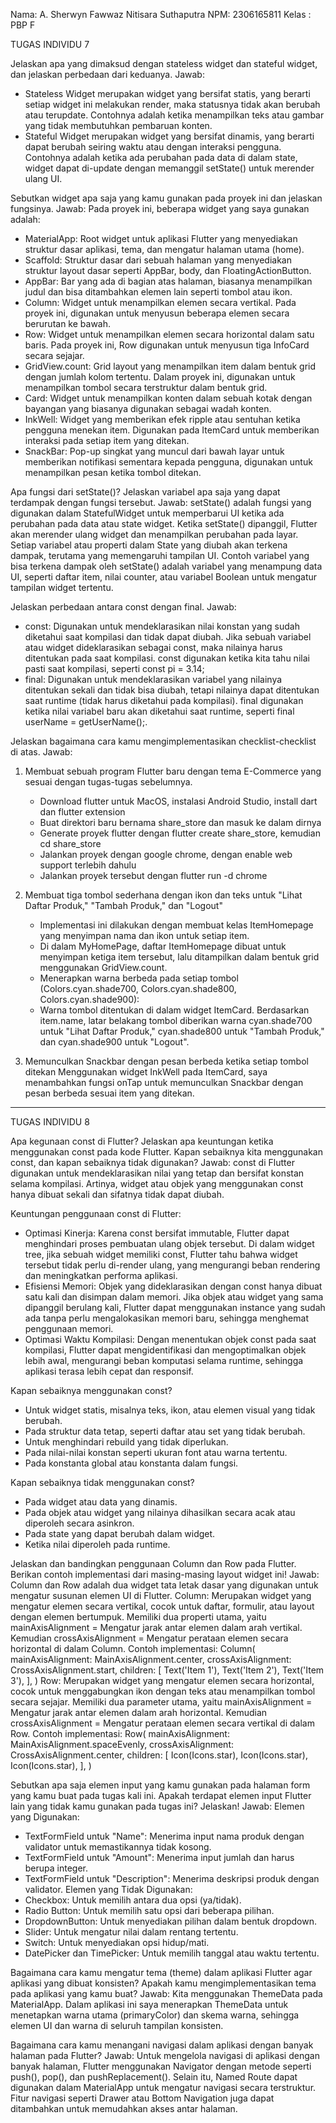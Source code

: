 Nama: A. Sherwyn Fawwaz Nitisara Suthaputra
NPM: 2306165811
Kelas : PBP F

TUGAS INDIVIDU 7

Jelaskan apa yang dimaksud dengan stateless widget dan stateful widget, dan jelaskan perbedaan dari keduanya.
Jawab:
- Stateless Widget merupakan widget yang bersifat statis, yang berarti setiap widget ini melakukan render, maka statusnya tidak akan berubah atau terupdate. Contohnya adalah ketika menampilkan teks atau gambar yang tidak membutuhkan pembaruan konten.
- Stateful Widget merupakan widget yang bersifat dinamis, yang berarti dapat berubah seiring waktu atau dengan interaksi pengguna. Contohnya adalah ketika ada perubahan pada data di dalam state, widget dapat di-update dengan memanggil setState() untuk merender ulang UI.

Sebutkan widget apa saja yang kamu gunakan pada proyek ini dan jelaskan fungsinya.
Jawab:
Pada proyek ini, beberapa widget yang saya gunakan adalah:
- MaterialApp: Root widget untuk aplikasi Flutter yang menyediakan struktur dasar aplikasi, tema, dan mengatur halaman utama (home).
- Scaffold: Struktur dasar dari sebuah halaman yang menyediakan struktur layout dasar seperti AppBar, body, dan FloatingActionButton.
- AppBar: Bar yang ada di bagian atas halaman, biasanya menampilkan judul dan bisa ditambahkan elemen lain seperti tombol atau ikon.
- Column: Widget untuk menampilkan elemen secara vertikal. Pada proyek ini, digunakan untuk menyusun beberapa elemen secara berurutan ke bawah.
- Row: Widget untuk menampilkan elemen secara horizontal dalam satu baris. Pada proyek ini, Row digunakan untuk menyusun tiga InfoCard secara sejajar.
- GridView.count: Grid layout yang menampilkan item dalam bentuk grid dengan jumlah kolom tertentu. Dalam proyek ini, digunakan untuk menampilkan tombol secara terstruktur dalam bentuk grid.
- Card: Widget untuk menampilkan konten dalam sebuah kotak dengan bayangan yang biasanya digunakan sebagai wadah konten.
- InkWell: Widget yang memberikan efek ripple atau sentuhan ketika pengguna menekan item. Digunakan pada ItemCard untuk memberikan interaksi pada setiap item yang ditekan.
- SnackBar: Pop-up singkat yang muncul dari bawah layar untuk memberikan notifikasi sementara kepada pengguna, digunakan untuk menampilkan pesan ketika tombol ditekan.

Apa fungsi dari setState()? Jelaskan variabel apa saja yang dapat terdampak dengan fungsi tersebut.
Jawab:
setState() adalah fungsi yang digunakan dalam StatefulWidget untuk memperbarui UI ketika ada perubahan pada data atau state widget. Ketika setState() dipanggil, Flutter akan merender ulang widget dan menampilkan perubahan pada layar. Setiap variabel atau properti dalam State yang diubah akan terkena dampak, terutama yang memengaruhi tampilan UI. Contoh variabel yang bisa terkena dampak oleh setState() adalah variabel yang menampung data UI, seperti daftar item, nilai counter, atau variabel Boolean untuk mengatur tampilan widget tertentu.

Jelaskan perbedaan antara const dengan final.
Jawab:
- const: Digunakan untuk mendeklarasikan nilai konstan yang sudah diketahui saat kompilasi dan tidak dapat diubah. Jika sebuah variabel atau widget dideklarasikan sebagai const, maka nilainya harus ditentukan pada saat kompilasi. const digunakan ketika kita tahu nilai pasti saat kompilasi, seperti const pi = 3.14;
- final: Digunakan untuk mendeklarasikan variabel yang nilainya ditentukan sekali dan tidak bisa diubah, tetapi nilainya dapat ditentukan saat runtime (tidak harus diketahui pada kompilasi). final digunakan ketika nilai variabel baru akan diketahui saat runtime, seperti final userName = getUserName();.

Jelaskan bagaimana cara kamu mengimplementasikan checklist-checklist di atas.
Jawab:
1. Membuat sebuah program Flutter baru dengan tema E-Commerce yang sesuai dengan tugas-tugas sebelumnya.
   - Download flutter untuk MacOS, instalasi Android Studio, install dart dan flutter extension
   - Buat direktori baru bernama share_store dan masuk ke dalam dirnya
   - Generate proyek flutter dengan flutter create share_store, kemudian cd share_store
   - Jalankan proyek dengan google chrome, dengan enable web support terlebih dahulu 
   - Jalankan proyek tersebut dengan flutter run -d chrome

2. Membuat tiga tombol sederhana dengan ikon dan teks untuk "Lihat Daftar Produk," "Tambah Produk," dan "Logout"
   - Implementasi ini dilakukan dengan membuat kelas ItemHomepage yang menyimpan nama dan ikon untuk setiap item.
   - Di dalam MyHomePage, daftar ItemHomepage dibuat untuk menyimpan ketiga item tersebut, lalu ditampilkan dalam bentuk grid menggunakan GridView.count.
   - Menerapkan warna berbeda pada setiap tombol (Colors.cyan.shade700, Colors.cyan.shade800, Colors.cyan.shade900):
   - Warna tombol ditentukan di dalam widget ItemCard. Berdasarkan item.name, latar belakang tombol diberikan warna cyan.shade700 untuk "Lihat Daftar Produk," cyan.shade800 untuk "Tambah Produk," dan cyan.shade900 untuk "Logout".

3. Memunculkan Snackbar dengan pesan berbeda ketika setiap tombol ditekan
Menggunakan widget InkWell pada ItemCard, saya menambahkan fungsi onTap untuk memunculkan Snackbar dengan pesan berbeda sesuai item yang ditekan.

-------------------------------------------------------------------------------------------

TUGAS INDIVIDU 8

Apa kegunaan const di Flutter? Jelaskan apa keuntungan ketika menggunakan const pada kode Flutter. Kapan sebaiknya kita menggunakan const, dan kapan sebaiknya tidak digunakan?
Jawab:
const di Flutter digunakan untuk mendeklarasikan nilai yang tetap dan bersifat konstan selama kompilasi. Artinya, widget atau objek yang menggunakan const hanya dibuat sekali dan sifatnya tidak dapat diubah.

Keuntungan penggunaan const di Flutter:
- Optimasi Kinerja: Karena const bersifat immutable, Flutter dapat menghindari proses pembuatan ulang objek tersebut. Di dalam widget tree, jika sebuah widget memiliki const, Flutter tahu bahwa widget tersebut tidak perlu di-render ulang, yang mengurangi beban rendering dan meningkatkan performa aplikasi.
- Efisiensi Memori: Objek yang dideklarasikan dengan const hanya dibuat satu kali dan disimpan dalam memori. Jika objek atau widget yang sama dipanggil berulang kali, Flutter dapat menggunakan instance yang sudah ada tanpa perlu mengalokasikan memori baru, sehingga menghemat penggunaan memori.
- Optimasi Waktu Kompilasi: Dengan menentukan objek const pada saat kompilasi, Flutter dapat mengidentifikasi dan mengoptimalkan objek lebih awal, mengurangi beban komputasi selama runtime, sehingga aplikasi terasa lebih cepat dan responsif.

Kapan sebaiknya menggunakan const?
- Untuk widget statis, misalnya teks, ikon, atau elemen visual yang tidak berubah.
- Pada struktur data tetap, seperti daftar atau set yang tidak berubah.
- Untuk menghindari rebuild yang tidak diperlukan.
- Pada nilai-nilai konstan seperti ukuran font atau warna tertentu.
- Pada konstanta global atau konstanta dalam fungsi.

Kapan sebaiknya tidak menggunakan const?
- Pada widget atau data yang dinamis.
- Pada objek atau widget yang nilainya dihasilkan secara acak atau diperoleh secara asinkron.
- Pada state yang dapat berubah dalam widget.
- Ketika nilai diperoleh pada runtime.

Jelaskan dan bandingkan penggunaan Column dan Row pada Flutter. Berikan contoh implementasi dari masing-masing layout widget ini!
Jawab:
Column dan Row adalah dua widget tata letak dasar yang digunakan untuk mengatur susunan elemen UI di Flutter.
Column:
Merupakan widget yang mengatur elemen secara vertikal, cocok untuk daftar, formulir, atau layout dengan elemen bertumpuk. Memiliki dua properti utama, yaitu mainAxisAlignment = Mengatur jarak antar elemen dalam arah vertikal. Kemudian crossAxisAlignment = Mengatur perataan elemen secara horizontal di dalam Column.
Contoh implementasi:
Column(
  mainAxisAlignment: MainAxisAlignment.center,
  crossAxisAlignment: CrossAxisAlignment.start,
  children: [
    Text('Item 1'),
    Text('Item 2'),
    Text('Item 3'),
  ],
)
Row:
Merupakan widget yang mengatur elemen secara horizontal, cocok untuk menggabungkan ikon dengan teks atau menampilkan tombol secara sejajar. Memiliki dua parameter utama, yaitu mainAxisAlignment = Mengatur jarak antar elemen dalam arah horizontal. Kemudian crossAxisAlignment = Mengatur perataan elemen secara vertikal di dalam Row.
Contoh implementasi:
Row(
  mainAxisAlignment: MainAxisAlignment.spaceEvenly,
  crossAxisAlignment: CrossAxisAlignment.center,
  children: [
    Icon(Icons.star),
    Icon(Icons.star),
    Icon(Icons.star),
  ],
)

Sebutkan apa saja elemen input yang kamu gunakan pada halaman form yang kamu buat pada tugas kali ini. Apakah terdapat elemen input Flutter lain yang tidak kamu gunakan pada tugas ini? Jelaskan!
Jawab:
Elemen yang Digunakan:
- TextFormField untuk "Name": Menerima input nama produk dengan validator untuk memastikannya tidak kosong.
- TextFormField untuk "Amount": Menerima input jumlah dan harus berupa integer.
- TextFormField untuk "Description": Menerima deskripsi produk dengan validator.
Elemen yang Tidak Digunakan:
- Checkbox: Untuk memilih antara dua opsi (ya/tidak).
- Radio Button: Untuk memilih satu opsi dari beberapa pilihan.
- DropdownButton: Untuk menyediakan pilihan dalam bentuk dropdown.
- Slider: Untuk mengatur nilai dalam rentang tertentu.
- Switch: Untuk menyediakan opsi hidup/mati.
- DatePicker dan TimePicker: Untuk memilih tanggal atau waktu tertentu.

Bagaimana cara kamu mengatur tema (theme) dalam aplikasi Flutter agar aplikasi yang dibuat konsisten? Apakah kamu mengimplementasikan tema pada aplikasi yang kamu buat?
Jawab:
Kita menggunakan ThemeData pada MaterialApp. Dalam aplikasi ini saya menerapkan ThemeData untuk menetapkan warna utama (primaryColor) dan skema warna, sehingga elemen UI dan warna di seluruh tampilan konsisten.


Bagaimana cara kamu menangani navigasi dalam aplikasi dengan banyak halaman pada Flutter?
Jawab:
Untuk mengelola navigasi di aplikasi dengan banyak halaman, Flutter menggunakan Navigator dengan metode seperti push(), pop(), dan pushReplacement(). Selain itu, Named Route dapat digunakan dalam MaterialApp untuk mengatur navigasi secara terstruktur. Fitur navigasi seperti Drawer atau Bottom Navigation juga dapat ditambahkan untuk memudahkan akses antar halaman.